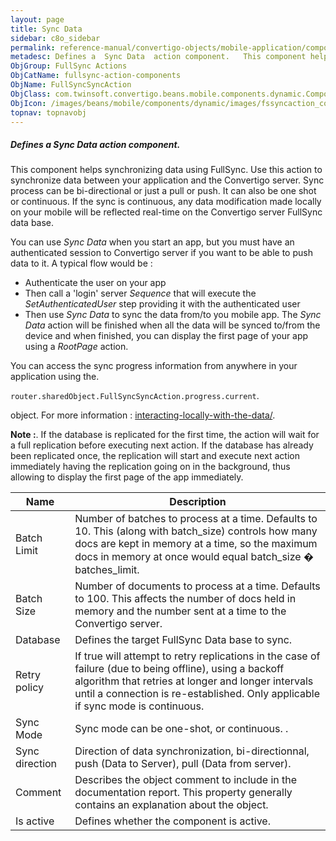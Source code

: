```yaml
---
layout: page
title: Sync Data
sidebar: c8o_sidebar
permalink: reference-manual/convertigo-objects/mobile-application/components/fullsync-action-components/sync-data/
metadesc: Defines a  Sync Data  action component.   This component helps synchronizing data using FullSync. Use this action to synchronize data between your app
ObjGroup: FullSync Actions
ObjCatName: fullsync-action-components
ObjName: FullSyncSyncAction
ObjClass: com.twinsoft.convertigo.beans.mobile.components.dynamic.ComponentManager$1
ObjIcon: /images/beans/mobile/components/dynamic/images/fssyncaction_color_32x32.png
topnav: topnavobj
---
```

##### Defines a <i>Sync Data</i> action component. 
 This component helps synchronizing data using FullSync.
Use this action to synchronize data between your application and the Convertigo server.
Sync process can be bi-directional or just a pull or push. It can also be one shot or continuous.
If the sync is continuous, any data modification made locally on your mobile will be reflected real-time on the Convertigo server FullSync data base.

You can use <i>Sync Data</i> when you start an app, but you must have an authenticated session to Convertigo server if you want to be able to push data to it. A typical flow would be :

 - Authenticate the user on your app
 - Then call a 'login' server <i>Sequence</i> that will execute the <i>SetAuthenticatedUser</i> step providing it with the authenticated user
 - Then use <i>Sync Data</i> to sync the data from/to you mobile app.
The <i>Sync Data</i> action will be finished when all the data will be synced to/from the device and when finished, you can display the first page of your app using a <i>RootPage</i> action.

You can access the sync progress information from anywhere in your application using the.

<code>router.sharedObject.FullSyncSyncAction.progress.current</code>.

object.
For more information : <a target='_blank' href='https://www.convertigo.com/document/latest/reference-manual/convertigo-full-sync-architecture/interacting-locally-with-the-data/'>interacting-locally-with-the-data/</a>.

<b>Note :</b>.
If the database is replicated for the first time, the action will wait for a full replication before executing next action. If the database has already been replicated once, the replication will start and execute next action immediately having the replication going on in the background, thus allowing to display the first page of the app immediately.

Name | Description 
--- | ---
Batch Limit | Number of batches to process at a time. Defaults to 10. This (along with batch_size) controls how many docs are kept in memory at a time, so the maximum docs in memory at once would equal batch_size � batches_limit.
Batch Size | Number of documents to process at a time. Defaults to 100. This affects the number of docs held in memory and the number sent at a time to the Convertigo server.
Database | Defines the target FullSync Data base to sync.
Retry policy | If true will attempt to retry replications in the case of failure (due to being offline), using a backoff algorithm that retries at longer and longer intervals until a connection is re-established. Only applicable if sync mode is continuous.
Sync Mode | Sync mode can be one-shot, or continuous. .
Sync direction | Direction of data synchronization, bi-directionnal, push (Data to Server), pull (Data from server).
Comment | Describes the object comment to include in the documentation report.  This property generally contains an explanation about the object. 
Is active | Defines whether the component is active. 

